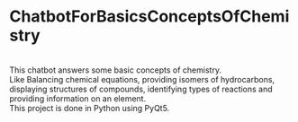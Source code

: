 # ChatbotForBasicsConceptsOfChemistry
<br>
This chatbot answers some basic concepts of chemistry.<br>
Like Balancing chemical equations, providing isomers of hydrocarbons,<br>
displaying structures of compounds, identifying types of reactions and<br>
providing information on an element.<br>
This project is done in Python using PyQt5.
